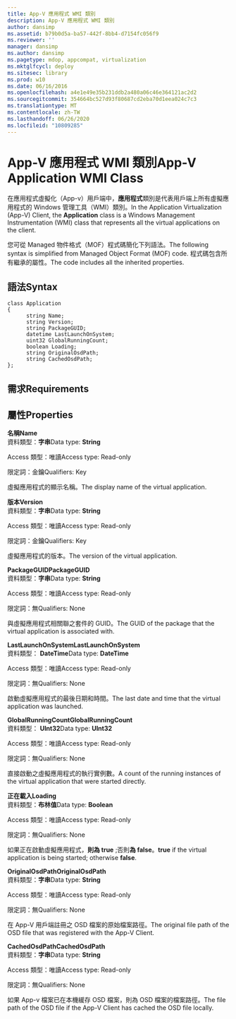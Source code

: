 ```yaml
---
title: App-V 應用程式 WMI 類別
description: App-V 應用程式 WMI 類別
author: dansimp
ms.assetid: b79b0d5a-ba57-442f-8bb4-d7154fc056f9
ms.reviewer: ''
manager: dansimp
ms.author: dansimp
ms.pagetype: mdop, appcompat, virtualization
ms.mktglfcycl: deploy
ms.sitesec: library
ms.prod: w10
ms.date: 06/16/2016
ms.openlocfilehash: a4e1e49e35b231ddb2a480a06c46e364121ac2d2
ms.sourcegitcommit: 354664bc527d93f80687cd2eba70d1eea024c7c3
ms.translationtype: MT
ms.contentlocale: zh-TW
ms.lasthandoff: 06/26/2020
ms.locfileid: "10809285"
---
```

# <span data-ttu-id="a5758-103">App-V 應用程式 WMI 類別</span><span class="sxs-lookup"><span data-stu-id="a5758-103">App-V Application WMI Class</span></span>


<span data-ttu-id="a5758-104">在應用程式虛擬化（App-v）用戶端中，**應用程式**類別是代表用戶端上所有虛擬應用程式的 Windows 管理工具（WMI）類別。</span><span class="sxs-lookup"><span data-stu-id="a5758-104">In the Application Virtualization (App-V) Client, the **Application** class is a Windows Management Instrumentation (WMI) class that represents all the virtual applications on the client.</span></span>

<span data-ttu-id="a5758-105">您可從 Managed 物件格式（MOF）程式碼簡化下列語法。</span><span class="sxs-lookup"><span data-stu-id="a5758-105">The following syntax is simplified from Managed Object Format (MOF) code.</span></span> <span data-ttu-id="a5758-106">程式碼包含所有繼承的屬性。</span><span class="sxs-lookup"><span data-stu-id="a5758-106">The code includes all the inherited properties.</span></span>

## <span data-ttu-id="a5758-107">語法</span><span class="sxs-lookup"><span data-stu-id="a5758-107">Syntax</span></span>


``` syntax
class Application
{
      string Name;
      string Version;
      string PackageGUID;
      datetime LastLaunchOnSystem;
      uint32 GlobalRunningCount;
      boolean Loading;
      string OriginalOsdPath;
      string CachedOsdPath;
};
```

## <span data-ttu-id="a5758-108">需求</span><span class="sxs-lookup"><span data-stu-id="a5758-108">Requirements</span></span>


## <span data-ttu-id="a5758-109">屬性</span><span class="sxs-lookup"><span data-stu-id="a5758-109">Properties</span></span>


<a href="" id="name"></a>**<span data-ttu-id="a5758-110">名稱</span><span class="sxs-lookup"><span data-stu-id="a5758-110">Name</span></span>**  
<span data-ttu-id="a5758-111">資料類型：**字串**</span><span class="sxs-lookup"><span data-stu-id="a5758-111">Data type: **String**</span></span>

<span data-ttu-id="a5758-112">Access 類型：唯讀</span><span class="sxs-lookup"><span data-stu-id="a5758-112">Access type: Read-only</span></span>

<span data-ttu-id="a5758-113">限定詞：金鑰</span><span class="sxs-lookup"><span data-stu-id="a5758-113">Qualifiers: Key</span></span>

<span data-ttu-id="a5758-114">虛擬應用程式的顯示名稱。</span><span class="sxs-lookup"><span data-stu-id="a5758-114">The display name of the virtual application.</span></span>

<a href="" id="version"></a>**<span data-ttu-id="a5758-115">版本</span><span class="sxs-lookup"><span data-stu-id="a5758-115">Version</span></span>**  
<span data-ttu-id="a5758-116">資料類型：**字串**</span><span class="sxs-lookup"><span data-stu-id="a5758-116">Data type: **String**</span></span>

<span data-ttu-id="a5758-117">Access 類型：唯讀</span><span class="sxs-lookup"><span data-stu-id="a5758-117">Access type: Read-only</span></span>

<span data-ttu-id="a5758-118">限定詞：金鑰</span><span class="sxs-lookup"><span data-stu-id="a5758-118">Qualifiers: Key</span></span>

<span data-ttu-id="a5758-119">虛擬應用程式的版本。</span><span class="sxs-lookup"><span data-stu-id="a5758-119">The version of the virtual application.</span></span>

<a href="" id="packageguid"></a>**<span data-ttu-id="a5758-120">PackageGUID</span><span class="sxs-lookup"><span data-stu-id="a5758-120">PackageGUID</span></span>**  
<span data-ttu-id="a5758-121">資料類型：**字串**</span><span class="sxs-lookup"><span data-stu-id="a5758-121">Data type: **String**</span></span>

<span data-ttu-id="a5758-122">Access 類型：唯讀</span><span class="sxs-lookup"><span data-stu-id="a5758-122">Access type: Read-only</span></span>

<span data-ttu-id="a5758-123">限定詞：無</span><span class="sxs-lookup"><span data-stu-id="a5758-123">Qualifiers: None</span></span>

<span data-ttu-id="a5758-124">與虛擬應用程式相關聯之套件的 GUID。</span><span class="sxs-lookup"><span data-stu-id="a5758-124">The GUID of the package that the virtual application is associated with.</span></span>

<a href="" id="lastlaunchonsystem"></a>**<span data-ttu-id="a5758-125">LastLaunchOnSystem</span><span class="sxs-lookup"><span data-stu-id="a5758-125">LastLaunchOnSystem</span></span>**  
<span data-ttu-id="a5758-126">資料類型： **DateTime**</span><span class="sxs-lookup"><span data-stu-id="a5758-126">Data type: **DateTime**</span></span>

<span data-ttu-id="a5758-127">Access 類型：唯讀</span><span class="sxs-lookup"><span data-stu-id="a5758-127">Access type: Read-only</span></span>

<span data-ttu-id="a5758-128">限定詞：無</span><span class="sxs-lookup"><span data-stu-id="a5758-128">Qualifiers: None</span></span>

<span data-ttu-id="a5758-129">啟動虛擬應用程式的最後日期和時間。</span><span class="sxs-lookup"><span data-stu-id="a5758-129">The last date and time that the virtual application was launched.</span></span>

<a href="" id="globalrunningcount"></a>**<span data-ttu-id="a5758-130">GlobalRunningCount</span><span class="sxs-lookup"><span data-stu-id="a5758-130">GlobalRunningCount</span></span>**  
<span data-ttu-id="a5758-131">資料類型： **UInt32**</span><span class="sxs-lookup"><span data-stu-id="a5758-131">Data type: **UInt32**</span></span>

<span data-ttu-id="a5758-132">Access 類型：唯讀</span><span class="sxs-lookup"><span data-stu-id="a5758-132">Access type: Read-only</span></span>

<span data-ttu-id="a5758-133">限定詞：無</span><span class="sxs-lookup"><span data-stu-id="a5758-133">Qualifiers: None</span></span>

<span data-ttu-id="a5758-134">直接啟動之虛擬應用程式的執行實例數。</span><span class="sxs-lookup"><span data-stu-id="a5758-134">A count of the running instances of the virtual application that were started directly.</span></span>

<a href="" id="loading"></a>**<span data-ttu-id="a5758-135">正在載入</span><span class="sxs-lookup"><span data-stu-id="a5758-135">Loading</span></span>**  
<span data-ttu-id="a5758-136">資料類型：**布林值**</span><span class="sxs-lookup"><span data-stu-id="a5758-136">Data type: **Boolean**</span></span>

<span data-ttu-id="a5758-137">Access 類型：唯讀</span><span class="sxs-lookup"><span data-stu-id="a5758-137">Access type: Read-only</span></span>

<span data-ttu-id="a5758-138">限定詞：無</span><span class="sxs-lookup"><span data-stu-id="a5758-138">Qualifiers: None</span></span>

<span data-ttu-id="a5758-139">如果正在啟動虛擬應用程式，**則為 true** ;否則**為 false**。</span><span class="sxs-lookup"><span data-stu-id="a5758-139">**true** if the virtual application is being started; otherwise **false**.</span></span>

<a href="" id="originalosdpath"></a>**<span data-ttu-id="a5758-140">OriginalOsdPath</span><span class="sxs-lookup"><span data-stu-id="a5758-140">OriginalOsdPath</span></span>**  
<span data-ttu-id="a5758-141">資料類型：**字串**</span><span class="sxs-lookup"><span data-stu-id="a5758-141">Data type: **String**</span></span>

<span data-ttu-id="a5758-142">Access 類型：唯讀</span><span class="sxs-lookup"><span data-stu-id="a5758-142">Access type: Read-only</span></span>

<span data-ttu-id="a5758-143">限定詞：無</span><span class="sxs-lookup"><span data-stu-id="a5758-143">Qualifiers: None</span></span>

<span data-ttu-id="a5758-144">在 App-V 用戶端註冊之 OSD 檔案的原始檔案路徑。</span><span class="sxs-lookup"><span data-stu-id="a5758-144">The original file path of the OSD file that was registered with the App-V Client.</span></span>

<a href="" id="cachedosdpath"></a>**<span data-ttu-id="a5758-145">CachedOsdPath</span><span class="sxs-lookup"><span data-stu-id="a5758-145">CachedOsdPath</span></span>**  
<span data-ttu-id="a5758-146">資料類型：**字串**</span><span class="sxs-lookup"><span data-stu-id="a5758-146">Data type: **String**</span></span>

<span data-ttu-id="a5758-147">Access 類型：唯讀</span><span class="sxs-lookup"><span data-stu-id="a5758-147">Access type: Read-only</span></span>

<span data-ttu-id="a5758-148">限定詞：無</span><span class="sxs-lookup"><span data-stu-id="a5758-148">Qualifiers: None</span></span>

<span data-ttu-id="a5758-149">如果 App-v 檔案已在本機緩存 OSD 檔案，則為 OSD 檔案的檔案路徑。</span><span class="sxs-lookup"><span data-stu-id="a5758-149">The file path of the OSD file if the App-V Client has cached the OSD file locally.</span></span>

 

 





